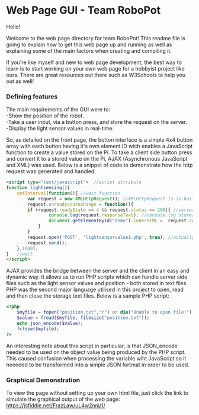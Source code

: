 # Web Page GUI - Team RoboPot

Hello!

Welcome to the web page directory for team RoboPot! This readme file is going to explain how to get this web page up and running as well as explaining some of the main factors when creating and compiling it.

If you're like myself and new to web page development, the best way to learn is to start working on your own web page for a hobbyist project like ours. There are great resources out there such as W3Schools to help you out as well!

### Defining features

The main requirements of the GUI were to:</br>
-Show the position of the robot.</br>
-Take a user input, via a button press, and store the request on the server.</br>
-Display the light sensor values in real-time. 

So, as detailed on the front page, the button interface is a simple 4x4 button array with each button having it's own element ID wich enables a JavaScript function to create a value stored on the Pi. To take a client side button press and convert it to a stored value on the Pi, AJAX (Asynchronous JavaScript and XML) was used. Below is a snippet of code to demonstrate how the http request was generated and handled. 

```html
<script type="text/javascript">	 //script attribute 
function lightsensing(){
	setInterval(function(){ //wait function 
		var request = new XMLHttpRequest(); //XMLHttpRequest is in-built function to request data from the server and dynamically update the wep page
		request.onreadystatechange = function(){
		if (request.readyState == 4 && request.status == 200){ //server status and checks 
				console.log(request.responseText); //console.log stores the value being transferred and is used for debugging purposes
				document.getElementById("demo").innerHTML =  request.responseText; //document is assigning the value from above into the table 
			}
		}
		request.open('POST', 'lightsensorvalue1.php', true); //actually opening and sending the files, utilising the php script
		request.send();
	},1000);
}	//wait
</script>
```
AJAX provides the bridge between the server and the client in an easy and dynamic way. It allows us to run PHP scripts which can handle server side files such as the light sensor values and position - both stored in text files. PHP was the second major language utilised in this project to open, read and then close the storage text files. Below is a sample PHP script:

```php
<?php
	$myfile = fopen("position.txt","r") or die("Unable to open file!");
	$value = fread($myfile, filesize("position.txt"));
	echo json_encode($value);
	fclose($myfile);
?>
```

An interesting note about this script in particular, is that JSON_encode needed to be used on the object value being produced by the PHP script. This caused confusion when processing the variable wiht JavaScript so it neeeded to be transformed into a simple JSON fortmat in order to be used.


### Graphical Demonstration

To view the page without setting up your own html file, just click the link to simulate the graphical output of the web page: https://jsfiddle.net/FrazLaw/uL4w2nnj/1/
